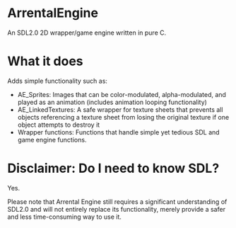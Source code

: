 # ArrentalEngine
An SDL2.0 2D wrapper/game engine written in pure C.

# What it does

Adds simple functionality such as:

* AE_Sprites: Images that can be color-modulated, alpha-modulated, and played as an animation (includes animation looping functionality) 
* AE_LinkedTextures: A safe wrapper for texture sheets that prevents all objects referencing a texture sheet from losing the original texture if one object attempts to destroy it
* Wrapper functions: Functions that handle simple yet tedious SDL and game engine functions.

# Disclaimer: Do I need to know SDL?

Yes.

Please note that Arrental Engine still requires a significant understanding of SDL2.0 and will not entirely replace its functionality, merely provide a safer and less time-consuming way to use it.
